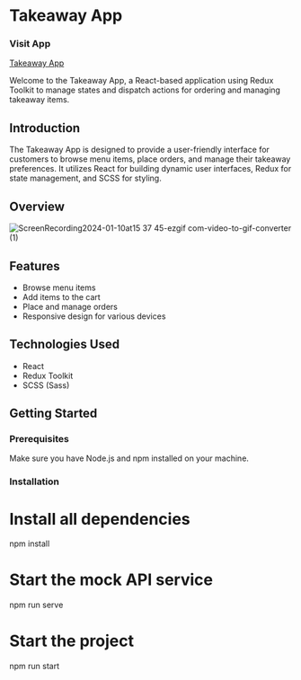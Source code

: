 # Takeaway App

### Visit App

[Takeaway App](https://clone-take-away-8ikruh3k2-yf91925352.vercel.app/)

Welcome to the Takeaway App, a React-based application using Redux Toolkit to manage states and dispatch actions for ordering and managing takeaway items.

## Introduction

The Takeaway App is designed to provide a user-friendly interface for customers to browse menu items, place orders, and manage their takeaway preferences. It utilizes React for building dynamic user interfaces, Redux for state management, and SCSS for styling.

## Overview

![ScreenRecording2024-01-10at15 37 45-ezgif com-video-to-gif-converter (1)](https://github.com/YF91925352/TakeAway-App/assets/113684176/9e9c8aac-1ac9-47d3-aaa6-fa7172f2748a)

## Features

- Browse menu items
- Add items to the cart
- Place and manage orders
- Responsive design for various devices

## Technologies Used

- React
- Redux Toolkit
- SCSS (Sass)

## Getting Started

### Prerequisites

Make sure you have Node.js and npm installed on your machine.

### Installation

# Install all dependencies

npm install

# Start the mock API service

npm run serve

# Start the project

npm run start
